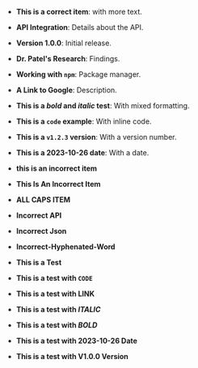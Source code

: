 - **This is a correct item**: with more text. <!-- ✅ -->
- **API Integration**: Details about the API. <!-- ✅ -->
- **Version 1.0.0**: Initial release. <!-- ✅ -->
- **Dr. Patel's Research**: Findings. <!-- ✅ -->
- **Working with `npm`**: Package manager. <!-- ✅ -->
- **A Link to Google**: Description. <!-- ✅ -->
- **This is a _bold_ and *italic* test**: With mixed formatting. <!-- ✅ -->
- **This is a `code` example**: With inline code. <!-- ✅ -->
- **This is a `v1.2.3` version**: With a version number. <!-- ✅ -->
- **This is a 2023-10-26 date**: With a date. <!-- ✅ -->

- **this is an incorrect item** <!-- ❌ -->
- **This Is An Incorrect Item** <!-- ❌ -->
- **ALL CAPS ITEM** <!-- ❌ -->
- **Incorrect API** <!-- ❌ -->
- **Incorrect Json** <!-- ❌ -->
- **Incorrect-Hyphenated-Word** <!-- ❌ -->
- **This is a Test** <!-- ❌ -->
- **This is a test with `CODE`** <!-- ❌ -->
- **This is a test with LINK** <!-- ❌ -->
- **This is a test with _ITALIC_** <!-- ❌ -->
- **This is a test with *BOLD*** <!-- ❌ -->
- **This is a test with 2023-10-26 Date** <!-- ❌ -->
- **This is a test with V1.0.0 Version** <!-- ❌ -->
